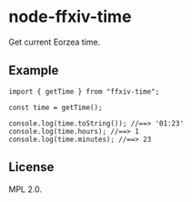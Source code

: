 # node-ffxiv-time

Get current Eorzea time.

## Example

```node
import { getTime } from "ffxiv-time";

const time = getTime();

console.log(time.toString()); //==> '01:23'
console.log(time.hours); //==> 1
console.log(time.minutes); //==> 23
```

## License

MPL 2.0.
